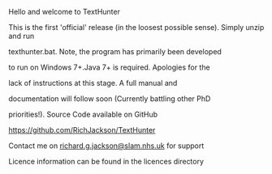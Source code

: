 Hello and welcome to TextHunter

This is the first 'official' release (in the loosest possible sense). Simply unzip and run 

texthunter.bat. Note, the program has primarily been developed 

to run on Windows 7+.Java 7+ is required. Apologies for the 

lack of instructions at this stage. A full manual and 

documentation will follow soon (Currently battling other PhD 

priorities!). Source Code available on GitHub

https://github.com/RichJackson/TextHunter

Contact me on richard.g.jackson@slam.nhs.uk for support

Licence information can be found in the licences directory
